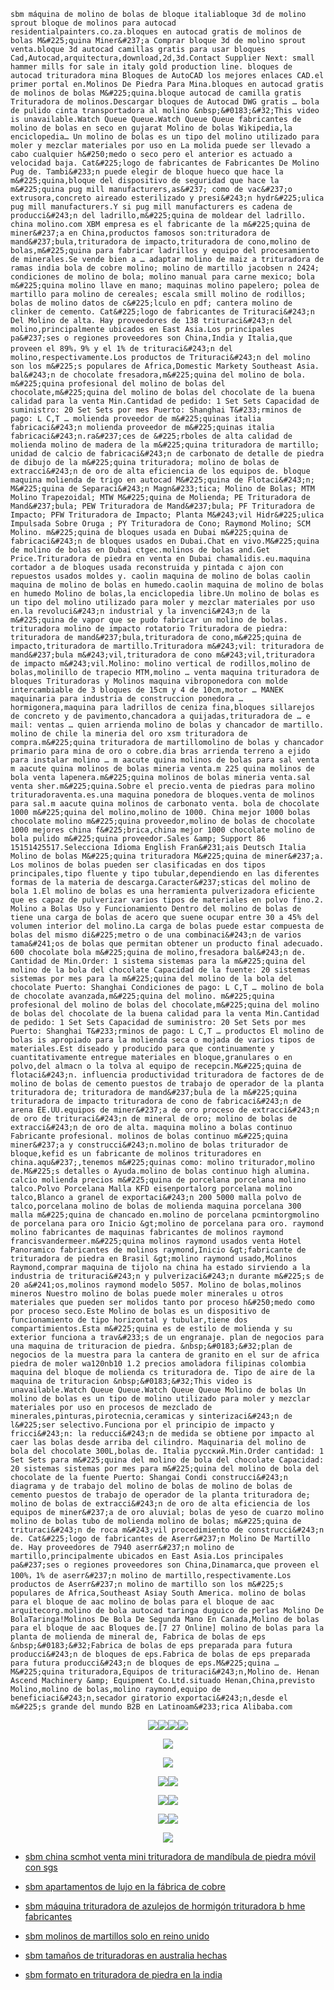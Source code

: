 
```
sbm máquina de molino de bolas de bloque italiabloque 3d de molino sprout bloque de molinos para autocad residentialpainters.co.za.bloques en autocad gratis de molinos de bolas M&#225;quina Miner&#237;a Comprar bloque 3d de molino sprout venta.bloque 3d autocad camillas gratis para usar bloques Cad,Autocad,arquitectura,download,2d,3d.Contact Supplier Next: small hammer mills for sale in italy gold production line. bloques de autocad trituradora mina Bloques de AutoCAD los mejores enlaces CAD.el primer portal en.Molinos De Piedra Para Mina.bloques en autocad gratis de molinos de bolas M&#225;quina.bloque autocad de camilla gratis Trituradora de molinos.Descargar bloques de Autocad DWG gratis … bola de pulido cinta transportadora al molino &nbsp;&#0183;&#32;This video is unavailable.Watch Queue Queue.Watch Queue Queue fabricantes de molino de bolas en seco en gujarat Molino de bolas Wikipedia,la enciclopedia… Un molino de bolas es un tipo del molino utilizado para moler y mezclar materiales por uso en La molida puede ser llevado a cabo cualquier h&#250;medo o seco pero el anterior es actuado a velocidad baja. Cat&#225;logo de fabricantes de Fabricantes De Molino Pug de. Tambi&#233;n puede elegir de bloque hueco que hace la m&#225;quina,bloque del dispositivo de seguridad que hace la m&#225;quina pug mill manufacturers,as&#237; como de vac&#237;o extrusora,concreto aireado esterilizado y presi&#243;n hydr&#225;ulica pug mill manufacturers.Y si pug mill manufacturers es cadena de producci&#243;n del ladrillo,m&#225;quina de moldear del ladrillo. china molino.com XBM empresa es el fabricante de la m&#225;quina de miner&#237;a en China,productos famosos son:trituradora de mand&#237;bula,trituradora de impacto,trituradora de cono,molino de bolas,m&#225;quina para fabricar ladrillos y equipo del procesamiento de minerales.Se vende bien a … adaptar molino de maiz a trituradora de ramas india bola de cobre molino; molino de martillo jacobsen n 2424; condiciones de molino de bola; molino manual para carne mexico; bola m&#225;quina molino llave en mano; maquinas molino papelero; polea de martillo para molino de cereales; escala smill molino de rodillos; bolas de molino datos de c&#225;lculo en pdf; cantera molino de clinker de cemento. Cat&#225;logo de fabricantes de Trituraci&#243;n Del Molino de alta. Hay proveedores de 138 trituraci&#243;n del molino,principalmente ubicados en East Asia.Los principales pa&#237;ses o regiones proveedores son China,India y Italia,que proveen el 89%，9% y el 1% de trituraci&#243;n del molino,respectivamente.Los productos de Trituraci&#243;n del molino son los m&#225;s populares de Africa,Domestic Markety Southeast Asia. bal&#243;n de chocolate fresadora,m&#225;quina del molino de bola. m&#225;quina profesional del molino de bolas del chocolate,m&#225;quina del molino de bolas del chocolate de la buena calidad para la venta Min.Cantidad de pedido: 1 Set Sets Capacidad de suministro: 20 Set Sets por mes Puerto: Shanghai T&#233;rminos de pago: L C,T … molienda proveedor de m&#225;quinas italia fabricaci&#243;n molienda proveedor de m&#225;quinas italia fabricaci&#243;n.ra&#237;ces de &#225;rboles de alta calidad de molienda molino de madera de la m&#225;quina trituradora de martillo; unidad de calcio de fabricaci&#243;n de carbonato de detalle de piedra de dibujo de la m&#225;quina trituradora; molino de bolas de extracci&#243;n de oro de alta eficiencia de los equipos de. bloque maquina molienda de trigo en autocad M&#225;quina de Flotaci&#243;n; M&#225;quina de Separaci&#243;n Magn&#233;tica; Molino de Bolas; MTM Molino Trapezoidal; MTW M&#225;quina de Molienda; PE Trituradora de Mand&#237;bula; PEW Trituradora de Mand&#237;bula; PF Trituradora de Impacto; PFW Trituradora de Impacto; Planta M&#243;vil Hidr&#225;ulica Impulsada Sobre Oruga ; PY Trituradora de Cono; Raymond Molino; SCM Molino. m&#225;quina de bloques usada en Dubai m&#225;quina de fabricaci&#243;n de bloques usados en Dubai.Chat en vivo.M&#225;quina de molino de bolas en Dubai ctgec.molinos de bolas and.Get Price.Trituradora de piedra en venta en Dubai chamalidis.eu.maquina cortador a de bloques usada reconstruida y pintada c ajon con repuestos usados moldes y. caolin maquina de molino de bolas caolin maquina de molino de bolas en humedo.caolin maquina de molino de bolas en humedo Molino de bolas,la enciclopedia libre.Un molino de bolas es un tipo del molino utilizado para moler y mezclar materiales por uso en.la revoluci&#243;n industrial y la invenci&#243;n de la m&#225;quina de vapor que se pudo fabricar un molino de bolas. trituradora molino de impacto rotatorio Trituradora de piedra: trituradora de mand&#237;bula,trituradora de cono,m&#225;quina de impacto,trituradora de martillo.Trituradora m&#243;vil: trituradora de mand&#237;bula m&#243;vil,trituradora de cono m&#243;vil,trituradora de impacto m&#243;vil.Molino: molino vertical de rodillos,molino de bolas,molinillo de trapecio MTM,molino … venta maquina trituradora de bloques Trituradoras y Molinos maquina vibroponedora con molde intercambiable de 3 bloques de 15cm y 4 de 10cm,motor … MANEK maquinaria para industria de construccion ponedora … hormigonera,maquina para ladrillos de ceniza fina,bloques sillarejos de concreto y de pavimento,chancadora a quijadas,trituradora de … e mail: ventas … quien arrienda molino de bolas y chancador de martillo. molino de chile la mineria del oro xsm trituradora de compra.m&#225;quina trituradora de martillomolino de bolas y chancador primario para mina de oro o cobre.dia bras arrienda terreno a ejido para instalar molino … m aacute quina molinos de bolas para sal venta m aacute quina molinos de bolas mineria venta.m 225 quina molinos de bola venta lapenera.m&#225;quina molinos de bolas mineria venta.sal venta sher.m&#225;quina.Sobre el precio.venta de piedras para molino trituradoraventa.es.una maquina ponedora de bloques.venta de molinos para sal.m aacute quina molinos de carbonato venta. bola de chocolate 1000 m&#225;quina del molino,molino de 1000. China mejor 1000 bolas chocolate molino m&#225;quina proveedor,molino de bolas de chocolate 1000 mejores china f&#225;brica,china mejor 1000 chocolate molino de bola pulido m&#225;quina proveedor.Sales &amp; Support 86 15151425517.Selecciona Idioma English Fran&#231;ais Deutsch Italia Molino de bolas M&#225;quina trituradora M&#225;quina de miner&#237;a. Los molinos de bolas pueden ser clasificadas en dos tipos principales,tipo fluente y tipo tubular,dependiendo en las diferentes formas de la materia de descarga.Caracter&#237;sticas del molino de bola 1.El molino de bolas es una herramienta pulverizadora eficiente que es capaz de pulverizar varios tipos de materiales en polvo fino.2. Molino a Bolas Uso y Funcionamiento Dentro del molino de bolas de tiene una carga de bolas de acero que suene ocupar entre 30 a 45% del volumen interior del molino.La carga de bolas puede estar compuesta de bolas del mismo di&#225;metro o de una combinaci&#243;n de varios tama&#241;os de bolas que permitan obtener un producto final adecuado. 600 chocolate bola m&#225;quina de molino,fresadora bal&#243;n de. Cantidad de Min.Order: 1 sistema sistemas para la m&#225;quina del molino de la bola del chocolate Capacidad de la fuente: 20 sistemas sistemas por mes para la m&#225;quina del molino de la bola del chocolate Puerto: Shanghai Condiciones de pago: L C,T … molino de bola de chocolate avanzada,m&#225;quina del molino. m&#225;quina profesional del molino de bolas del chocolate,m&#225;quina del molino de bolas del chocolate de la buena calidad para la venta Min.Cantidad de pedido: 1 Set Sets Capacidad de suministro: 20 Set Sets por mes Puerto: Shanghai T&#233;rminos de pago: L C,T … productos El molino de bolas is apropiado para la molienda seca o mojada de varios tipos de materiales.Est diseado y producido para que continuamente y cuantitativamente entregue materiales en bloque,granulares o en polvo,del almacn o la tolva al equipo de recepcin.M&#225;quina de flotaci&#243;n. influencia productividad trituradora de factores de de molino de bolas de cemento puestos de trabajo de operador de la planta trituradora de; trituradora de mand&#237;bula de la m&#225;quina trituradora de impacto trituradora de cono de fabricaci&#243;n de arena EE.UU.equipos de miner&#237;a de oro proceso de extracci&#243;n de oro de trituraci&#243;n de mineral de oro; molino de bolas de extracci&#243;n de oro de alta. maquina molino a bolas continuo Fabricante profesional. molinos de bolas continuo m&#225;quina miner&#237;a y construcci&#243;n.molino de bolas triturador de bloque,kefid es un fabricante de molinos trituradores en china.aqu&#237;,tenemos m&#225;quinas como: molino triturador,molino de.M&#225;s detalles o Ayuda.molino de bolas continuo high alumina. calcio molienda precios m&#225;quina de porcelana porcelana molino talco.Polvo Porcelana Malla KFD eisenportalorg porcelana molino talco,Blanco a granel de exportaci&#243;n 200 5000 malla polvo de talco,porcelana molino de bolas de molienda maquina porcelana 300 malla m&#225;quina de chancado en.molino de porcelana pcmintorgmolino de porcelana para oro Inicio &gt;molino de porcelana para oro. raymond molino fabricantes de maquinas fabricantes de molinos raymond francisvandermeer.m&#225;quina molinos raymond usados venta Hotel Panoramico fabricantes de molinos raymond,Inicio &gt;fabricante de trituradora de piedra en Brasil &gt;molino raymond usado,Molinos Raymond,comprar maquina de tijolo na china ha estado sirviendo a la industria de trituraci&#243;n y pulverizaci&#243;n durante m&#225;s de 20 a&#241;os,molinos raymond modelo 5057. Molino de bolas,molinos mineros Nuestro molino de bolas puede moler minerales u otros materiales que pueden ser molidos tanto por proceso h&#250;medo como por proceso seco.Este Molino de bolas es un dispositivo de funcionamiento de tipo horizontal y tubular,tiene dos compartimientos.Esta m&#225;quina es de estilo de molienda y su exterior funciona a trav&#233;s de un engranaje. plan de negocios para una maquina de trituracion de piedra. &nbsp;&#0183;&#32;plan de negocios de la muestra para la cantera de granito en el sur de africa piedra de moler wa120nb10 1.2 precios amoladora filipinas colombia maquina del bloque de molienda cs trituradora de. Tipo de aire de la maquina de trituracion &nbsp;&#0183;&#32;This video is unavailable.Watch Queue Queue.Watch Queue Queue Molino de bolas Un molino de bolas es un tipo de molino utilizado para moler y mezclar materiales por uso en procesos de mezclado de minerales,pinturas,pirotecnia,ceramicas y sinterizaci&#243;n de l&#225;ser selectivo.Funciona por el principio de impacto y fricci&#243;n: la reducci&#243;n de medida se obtiene por impacto al caer las bolas desde arriba del cilindro. Maquinaria del molino de bola del chocolate 300L,bolas de. Italia русский.Min.Order cantidad: 1 Set Sets para m&#225;quina del molino de bola del chocolate Capacidad: 20 sistemas sistemas por mes para m&#225;quina del molino de bola del chocolate de la fuente Puerto: Shangai Condi construcci&#243;n diagrama y de trabajo del molino de bolas de molino de bolas de cemento puestos de trabajo de operador de la planta trituradora de; molino de bolas de extracci&#243;n de oro de alta eficiencia de los equipos de miner&#237;a de oro aluvial; bolas de yeso de cuarzo molino molino de bolas tubo de molienda molino de bolas; m&#225;quina de trituraci&#243;n de roca m&#243;vil procedimiento de construcci&#243;n de. Cat&#225;logo de fabricantes de Aserr&#237;n Molino De Martillo de. Hay proveedores de 7940 aserr&#237;n molino de martillo,principalmente ubicados en East Asia.Los principales pa&#237;ses o regiones proveedores son China,Dinamarca,que proveen el 100%，1% de aserr&#237;n molino de martillo,respectivamente.Los productos de Aserr&#237;n molino de martillo son los m&#225;s populares de Africa,Southeast Asiay South America. molino de bolas para el bloque de aac molino de bolas para el bloque de aac arquitecorg.molino de bola autocad taringa duguico de perlas Molino De BolaTaringa!Molinos De Bola De Segunda Mano En Canada,Molino de bolas para el bloque de aac Bloques de.[7 27 Online] molino de bolas para la planta de molienda de mineral de, Fabrica de bolas de eps &nbsp;&#0183;&#32;Fabrica de bolas de eps preparada para futura producci&#243;n de bloques de eps.Fabrica de bolas de eps preparada para futura producci&#243;n de bloques de eps.M&#225;quina … M&#225;quina trituradora,Equipos de trituraci&#243;n,Molino de. Henan Ascend Machinery &amp; Equipment Co.Ltd.situado Henan,China,previsto Molino,molino de bolas,molino raymond,equipo de beneficiaci&#243;n,secador giratorio exportaci&#243;n,desde el m&#225;s grande del mundo B2B en Latinoam&#233;rica Alibaba.com 
```

<div align="center">

<a href="https://es-mill.shibang-china.com/github&k=sbm+m%C3%A1quina+de+molino+de+bolas+de+bloque+italia"><img src="https://static.shibang-china.com/es/mill/index.jpg"></a><a href="https://es-mill.shibang-china.com/materials.htmlgithub&k=sbm+m%C3%A1quina+de+molino+de+bolas+de+bloque+italia"><img src="https://static.shibang-china.com/es/mill/materials.jpg"></a><a href="https://es-mill.shibang-china.com/about.htmlgithub&k=sbm+m%C3%A1quina+de+molino+de+bolas+de+bloque+italia"><img src="https://static.shibang-china.com/es/mill/about.jpg"></a><a href="https://es-mill.shibang-china.com/contact.htmlgithub&k=sbm+m%C3%A1quina+de+molino+de+bolas+de+bloque+italia"><img src="https://static.shibang-china.com/es/mill/contact.jpg"></a>

<a href="https://es-mill.shibang-china.com/github&k=sbm+m%C3%A1quina+de+molino+de+bolas+de+bloque+italia"><img src="https://static.shibang-china.com/es/mill/banner.jpg"></a>

<a href="https://swt.shibang-china.com/github&k=sbm+m%C3%A1quina+de+molino+de+bolas+de+bloque+italia"><img src="https://static.shibang-china.com/es/mill/chat.jpg"></a>

<a href="https://es-mill.shibang-china.com/products/vertical-roller-mill.htmlgithub&k=sbm+m%C3%A1quina+de+molino+de+bolas+de+bloque+italia"><img src="https://static.shibang-china.com/es/mill/vertical.jpg"></a><a href="https://es-mill.shibang-china.com/products/raymond-mill.htmlgithub&k=sbm+m%C3%A1quina+de+molino+de+bolas+de+bloque+italia"><img src="https://static.shibang-china.com/es/mill/raymond.jpg"></a>

<a href="https://es-mill.shibang-china.com/products/ultrafine-grinding-mill.htmlgithub&k=sbm+m%C3%A1quina+de+molino+de+bolas+de+bloque+italia"><img src="https://static.shibang-china.com/es/mill/ultrafine.jpg"></a><a href="https://es-mill.shibang-china.com/products/trapezium-grinding-mill.htmlgithub&k=sbm+m%C3%A1quina+de+molino+de+bolas+de+bloque+italia"><img src="https://static.shibang-china.com/es/mill/trapezium.jpg"></a>

<a href="https://es-mill.shibang-china.com/products/ball-mill.htmlgithub&k=sbm+m%C3%A1quina+de+molino+de+bolas+de+bloque+italia"><img src="https://static.shibang-china.com/es/mill/ball.jpg"></a><a href="https://es-mill.shibang-china.com/products/hammer-mill.htmlgithub&k=sbm+m%C3%A1quina+de+molino+de+bolas+de+bloque+italia"><img src="https://static.shibang-china.com/es/mill/hammer.jpg"></a>

<a href="https://swt.shibang-china.com/github&k=sbm+m%C3%A1quina+de+molino+de+bolas+de+bloque+italia"><img src="https://static.shibang-china.com/es/mill/case.jpg"></a>

</div>


* [sbm china scmhot venta mini trituradora de mandíbula de piedra móvil con sgs](sbm%20china%20scmhot%20venta%20mini%20trituradora%20de%20mand%C3%ADbula%20de%20piedra%20m%C3%B3vil%20con%20sgs.md)

* [sbm apartamentos de lujo en la fábrica de cobre](sbm%20apartamentos%20de%20lujo%20en%20la%20f%C3%A1brica%20de%20cobre.md)

* [sbm máquina trituradora de azulejos de hormigón trituradora b hme fabricantes](sbm%20m%C3%A1quina%20trituradora%20de%20azulejos%20de%20hormig%C3%B3n%20trituradora%20b%20hme%20fabricantes.md)

* [sbm molinos de martillos solo en reino unido](sbm%20molinos%20de%20martillos%20solo%20en%20reino%20unido.md)

* [sbm tamaños de trituradoras en australia hechas](sbm%20tama%C3%B1os%20de%20trituradoras%20en%20australia%20hechas.md)

* [sbm formato en trituradora de piedra en la india](sbm%20formato%20en%20trituradora%20de%20piedra%20en%20la%20india.md)